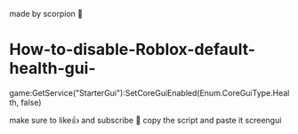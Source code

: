 made by scorpion 📝
# How-to-disable-Roblox-default-health-gui-

game:GetService("StarterGui"):SetCoreGuiEnabled(Enum.CoreGuiType.Health, false)



make sure to like👍 and subscribe 💯
copy the script and paste it screengui
